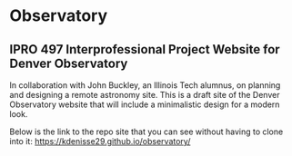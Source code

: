 # Observatory
## IPRO 497 Interprofessional Project Website for Denver Observatory
In collaboration with John Buckley, an Illinois Tech alumnus, on planning and designing a remote astronomy site. This is a draft site of the Denver Observatory website that will include a minimalistic design for a modern look.

Below is the link to the repo site that you can see without having to clone into it:
https://kdenisse29.github.io/observatory/

